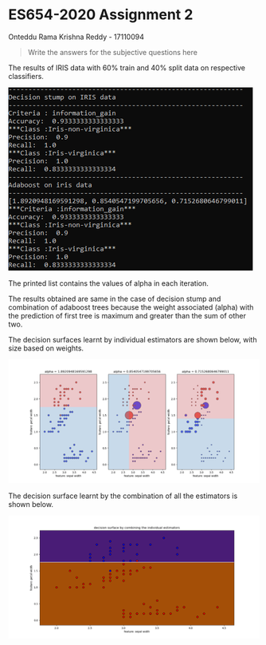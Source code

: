 # ES654-2020 Assignment 2

Onteddu Rama Krishna Reddy - 17110094



> Write the answers for the subjective questions here

The results of IRIS data with 60% train and 40% split data on respective classifiers.

![pred values](Images/ada_pred.PNG)

The printed list contains the values of alpha in each iteration.

The results obtained are same in the case of decision stump and combination of adaboost trees because the weight associated (alpha) with the prediction of first tree is maximum and greater than the sum of other two.

The decision surfaces learnt by individual estimators are shown below, with size based on weights.

![decision surfaces](Images/adaIris_alpha.PNG)

The decision surface learnt by the combination of all the estimators is shown below.

![combination](Images/adaIris_comb.PNG)